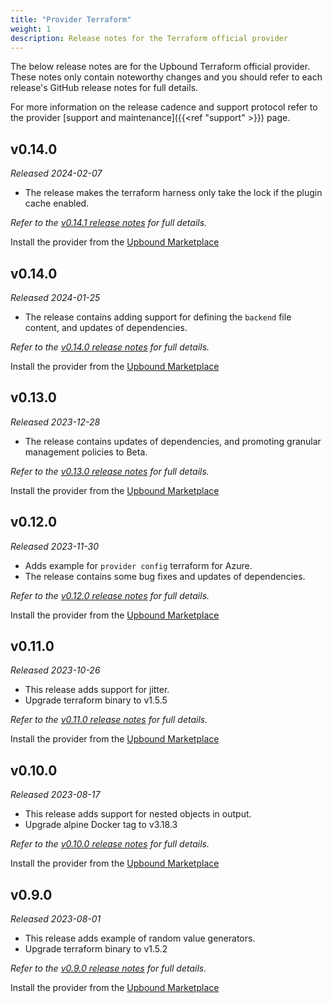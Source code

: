 ```yaml
---
title: "Provider Terraform"
weight: 1
description: Release notes for the Terraform official provider
---
```


The below release notes are for the Upbound Terraform official provider. These
notes only contain noteworthy changes and you should refer to each release's
GitHub release notes for full details.

For more information on the release cadence and support protocol refer to the
provider [support and maintenance]({{<ref "support" >}}) page.

<!-- vale Google.Headings = NO -->

## v0.14.0

_Released 2024-02-07_

* The release makes the terraform harness only take the lock if the plugin cache enabled.

_Refer to the [v0.14.1 release notes](https://github.com/upbound/provider-terraform/releases/tag/v0.14.1) for full details._

Install the provider from the [Upbound Marketplace](https://marketplace.upbound.io/providers/upbound/provider-terraform/v0.14.1)

## v0.14.0

_Released 2024-01-25_

* The release contains adding support for defining the `backend` file content, and updates of dependencies.

_Refer to the [v0.14.0 release notes](https://github.com/upbound/provider-terraform/releases/tag/v0.14.0) for full details._

Install the provider from the [Upbound Marketplace](https://marketplace.upbound.io/providers/upbound/provider-terraform/v0.14.0)

## v0.13.0

_Released 2023-12-28_

* The release contains updates of dependencies, and promoting granular management policies to Beta.

_Refer to the [v0.13.0 release notes](https://github.com/upbound/provider-terraform/releases/tag/v0.13.0) for full details._

Install the provider from the [Upbound Marketplace](https://marketplace.upbound.io/providers/upbound/provider-terraform/v0.13.0)

## v0.12.0

_Released 2023-11-30_

* Adds example for `provider config` terraform for Azure.
* The release contains some bug fixes and updates of dependencies.

_Refer to the [v0.12.0 release notes](https://github.com/upbound/provider-terraform/releases/tag/v0.12.0) for full details._

Install the provider from the [Upbound Marketplace](https://marketplace.upbound.io/providers/upbound/provider-terraform/v0.12.0)

## v0.11.0

_Released 2023-10-26_

* This release adds support for jitter.
* Upgrade terraform binary to v1.5.5

_Refer to the [v0.11.0 release notes](https://github.com/upbound/provider-terraform/releases/tag/v0.11.0) for full details._

Install the provider from the [Upbound Marketplace](https://marketplace.upbound.io/providers/upbound/provider-terraform/v0.11.0)

## v0.10.0

_Released 2023-08-17_

* This release adds support for nested objects in output.
* Upgrade alpine Docker tag to v3.18.3

_Refer to the [v0.10.0 release notes](https://github.com/upbound/provider-terraform/releases/tag/v0.10.0) for full details._

Install the provider from the [Upbound Marketplace](https://marketplace.upbound.io/providers/upbound/provider-terraform/v0.10.0)

## v0.9.0

_Released 2023-08-01_

* This release adds example of random value generators.
* Upgrade terraform binary to v1.5.2

_Refer to the [v0.9.0 release notes](https://github.com/upbound/provider-terraform/releases/tag/v0.9.0) for full details._

Install the provider from the [Upbound Marketplace](https://marketplace.upbound.io/providers/upbound/provider-terraform/v0.9.0)
<!-- vale Google.Headings = YES -->
